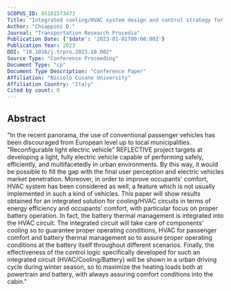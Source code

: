 ```yaml
---
SCOPUS_ID: 85181573473
Title: "Integrated cooling/HVAC system design and control strategy for reconfigurable light electric vehicle"
Author: "Chiappini D."
Journal: "Transportation Research Procedia"
Publication Date: {'$date': '2023-01-01T00:00:00Z'}
Publication Year: 2023
DOI: "10.1016/j.trpro.2023.10.002"
Source Type: "Conference Proceeding"
Document Type: "cp"
Document Type Description: "Conference Paper"
Affiliation: "Niccolò Cusano University"
Affiliation Country: "Italy"
Cited by count: 0
---
```


## Abstract
"In the recent panorama, the use of conventional passenger vehicles has been discouraged from European level up to local municipalities. \"Reconfigurable light electric vehicle\" REFLECTIVE project targets at developing a light, fully electric vehicle capable of performing safely, efficiently, and multifacetedly in urban environments. By this way, it would be possible to fill the gap with the final user perception and electric vehicles market penetration. Moreover, in order to improve occupants' comfort, HVAC system has been considered as well, a feature which is not usually implemented in such a kind of vehicles. This paper will show results obtained for an integrated solution for cooling/HVAC circuits in terms of energy efficiency and occupants' comfort, with particular focus on proper battery operation. In fact, the battery thermal management is integrated into the HVAC circuit. The integrated circuit will take care of components' cooling so to guarantee proper operating conditions, HVAC for passenger comfort and battery thermal management so to assure proper operating conditions at the battery itself throughout different scenarios. Finally, the effectiveness of the control logic specifically developed for such an integrated circuit (HVAC/Cooling/Battery) will be shown in a urban driving cycle during winter season, so to maximize the heating loads both at powertrain and battery, with always assuring comfort conditions into the cabin."
